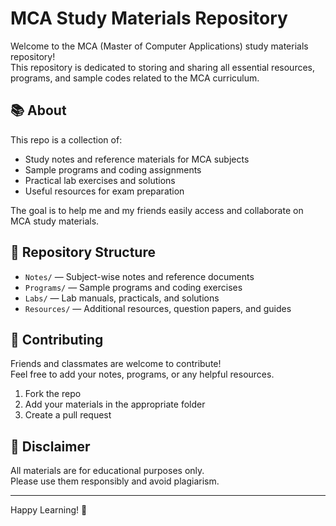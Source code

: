 # MCA Study Materials Repository

Welcome to the MCA (Master of Computer Applications) study materials repository!  
This repository is dedicated to storing and sharing all essential resources, programs, and sample codes related to the MCA curriculum.

## 📚 About

This repo is a collection of:
- Study notes and reference materials for MCA subjects
- Sample programs and coding assignments
- Practical lab exercises and solutions
- Useful resources for exam preparation

The goal is to help me and my friends easily access and collaborate on MCA study materials.

## 📂 Repository Structure

- `Notes/` — Subject-wise notes and reference documents
- `Programs/` — Sample programs and coding exercises
- `Labs/` — Lab manuals, practicals, and solutions
- `Resources/` — Additional resources, question papers, and guides

## 🤝 Contributing

Friends and classmates are welcome to contribute!  
Feel free to add your notes, programs, or any helpful resources.

1. Fork the repo
2. Add your materials in the appropriate folder
3. Create a pull request

## 📢 Disclaimer

All materials are for educational purposes only.  
Please use them responsibly and avoid plagiarism.

---

Happy Learning! 🚀